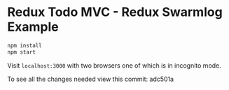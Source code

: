 # Redux Todo MVC - Redux Swarmlog Example

```bash
npm install
npm start
```
Visit `localhost:3000` with two browsers one of which is in incognito mode.

To see all the changes needed view this commit: adc501a
